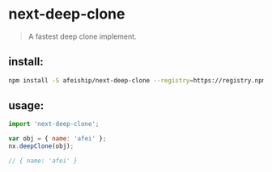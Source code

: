 # next-deep-clone
> A fastest  deep clone implement.

## install:
```bash
npm install -S afeiship/next-deep-clone --registry=https://registry.npm.taobao.org
```

## usage:
```js
import 'next-deep-clone';

var obj = { name: 'afei' };
nx.deepClone(obj);

// { name: 'afei' }
```

